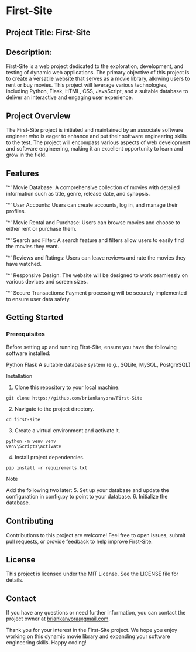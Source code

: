 # First-Site

## Project Title: First-Site
## Description:
First-Site is a web project dedicated to the exploration, development, and testing of dynamic web applications. The primary objective of this project is to create a versatile website that serves as a movie library, allowing users to rent or buy movies. This project will leverage various technologies, including Python, Flask, HTML, CSS, JavaScript, and a suitable database to deliver an interactive and engaging user experience.

## Project Overview
The First-Site project is initiated and maintained by an associate software engineer who is eager to enhance and put their software engineering skills to the test. The project will encompass various aspects of web development and software engineering, making it an excellent opportunity to learn and grow in the field.

## Features
'*' Movie Database: A comprehensive collection of movies with detailed information such as title, genre, release date, and synopsis.

'*' User Accounts: Users can create accounts, log in, and manage their profiles.

'*' Movie Rental and Purchase: Users can browse movies and choose to either rent or purchase them.

'*' Search and Filter: A search feature and filters allow users to easily find the movies they want.

'*' Reviews and Ratings: Users can leave reviews and rate the movies they have watched.

'*' Responsive Design: The website will be designed to work seamlessly on various devices and screen sizes.

'*' Secure Transactions: Payment processing will be securely implemented to ensure user data safety.

## Getting Started
### Prerequisites
Before setting up and running First-Site, ensure you have the following software installed:

Python
Flask
A suitable database system (e.g., SQLite, MySQL, PostgreSQL)

Installation
1. Clone this repository to your local machine.
```
git clone https://github.com/briankanyora/First-Site
```
2. Navigate to the project directory. 
```
cd first-site
```
3. Create a virtual environment and activate it.
```
python -m venv venv
venv\Scripts\activate
```
4. Install project dependencies. 
```
pip install -r requirements.txt
```
> [!NOTE]
> Add the following two later:
> 5. Set up your database and update the configuration in config.py to point to your database.
> 6. Initialize the database.

## Contributing
Contributions to this project are welcome! Feel free to open issues, submit pull requests, or provide feedback to help improve First-Site.

## License
This project is licensed under the MIT License. See the LICENSE file for details.

## Contact
If you have any questions or need further information, you can contact the project owner at briankanyora@gmail.com.

Thank you for your interest in the First-Site project. We hope you enjoy working on this dynamic movie library and expanding your software engineering skills. Happy coding!